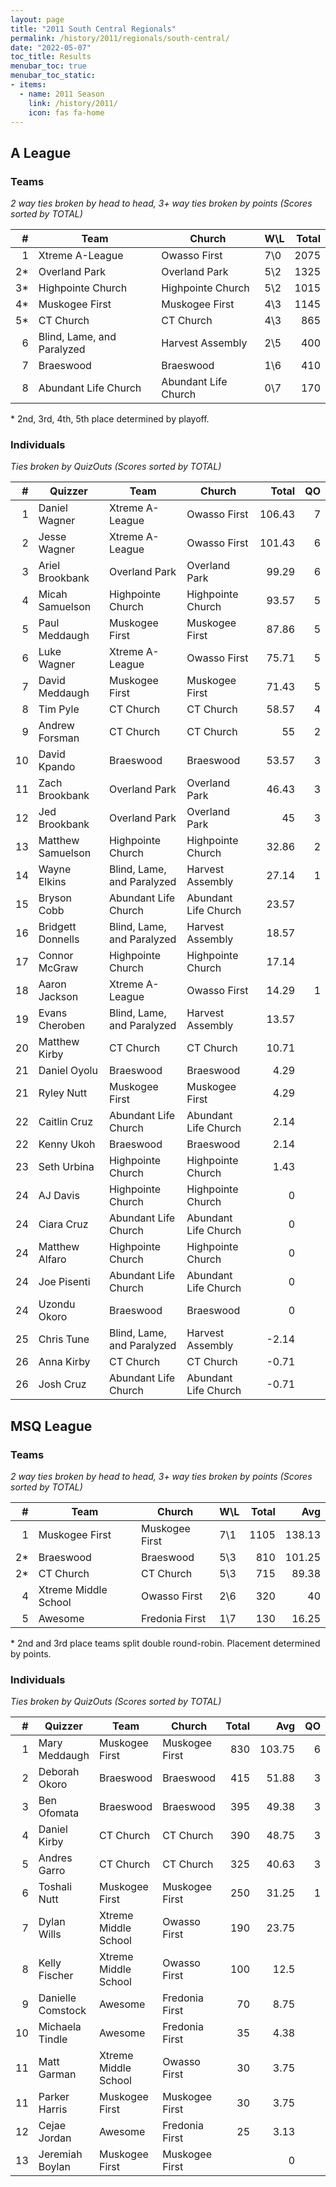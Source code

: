 ```yaml
---
layout: page
title: "2011 South Central Regionals"
permalink: /history/2011/regionals/south-central/
date: "2022-05-07"
toc_title: Results
menubar_toc: true
menubar_toc_static:
- items:
  - name: 2011 Season
    link: /history/2011/
    icon: fas fa-home
---
```


## A League

### Teams

*2 way ties broken by head to head, 3+ way ties broken by points (Scores sorted by TOTAL)*

|    # | Team                       | Church               | W\L | Total |
| ---: | -------------------------- | -------------------- | --- | ----: |
|    1 | Xtreme A-League            | Owasso First         | 7\0 |  2075 |
|   2* | Overland Park              | Overland Park        | 5\2 |  1325 |
|   3* | Highpointe Church          | Highpointe Church    | 5\2 |  1015 |
|   4* | Muskogee First             | Muskogee First       | 4\3 |  1145 |
|   5* | CT Church                  | CT Church            | 4\3 |   865 |
|    6 | Blind, Lame, and Paralyzed | Harvest Assembly     | 2\5 |   400 |
|    7 | Braeswood                  | Braeswood            | 1\6 |   410 |
|    8 | Abundant Life Church       | Abundant Life Church | 0\7 |   170 |

\* 2nd, 3rd, 4th, 5th place determined by playoff.

### Individuals

*Ties broken by QuizOuts (Scores sorted by TOTAL)*

|    # | Quizzer           | Team                       | Church               |  Total |   QO |
| ---: | ----------------- | -------------------------- | -------------------- | -----: | ---: |
|    1 | Daniel Wagner     | Xtreme A-League            | Owasso First         | 106.43 |    7 |
|    2 | Jesse Wagner      | Xtreme A-League            | Owasso First         | 101.43 |    6 |
|    3 | Ariel Brookbank   | Overland Park              | Overland Park        |  99.29 |    6 |
|    4 | Micah Samuelson   | Highpointe Church          | Highpointe Church    |  93.57 |    5 |
|    5 | Paul Meddaugh     | Muskogee First             | Muskogee First       |  87.86 |    5 |
|    6 | Luke Wagner       | Xtreme A-League            | Owasso First         |  75.71 |    5 |
|    7 | David Meddaugh    | Muskogee First             | Muskogee First       |  71.43 |    5 |
|    8 | Tim Pyle          | CT Church                  | CT Church            |  58.57 |    4 |
|    9 | Andrew Forsman    | CT Church                  | CT Church            |     55 |    2 |
|   10 | David Kpando      | Braeswood                  | Braeswood            |  53.57 |    3 |
|   11 | Zach Brookbank    | Overland Park              | Overland Park        |  46.43 |    3 |
|   12 | Jed Brookbank     | Overland Park              | Overland Park        |     45 |    3 |
|   13 | Matthew Samuelson | Highpointe Church          | Highpointe Church    |  32.86 |    2 |
|   14 | Wayne Elkins      | Blind, Lame, and Paralyzed | Harvest Assembly     |  27.14 |    1 |
|   15 | Bryson Cobb       | Abundant Life Church       | Abundant Life Church |  23.57 |      |
|   16 | Bridgett Donnells | Blind, Lame, and Paralyzed | Harvest Assembly     |  18.57 |      |
|   17 | Connor McGraw     | Highpointe Church          | Highpointe Church    |  17.14 |      |
|   18 | Aaron Jackson     | Xtreme A-League            | Owasso First         |  14.29 |    1 |
|   19 | Evans Cheroben    | Blind, Lame, and Paralyzed | Harvest Assembly     |  13.57 |      |
|   20 | Matthew Kirby     | CT Church                  | CT Church            |  10.71 |      |
|   21 | Daniel Oyolu      | Braeswood                  | Braeswood            |   4.29 |      |
|   21 | Ryley Nutt        | Muskogee First             | Muskogee First       |   4.29 |      |
|   22 | Caitlin Cruz      | Abundant Life Church       | Abundant Life Church |   2.14 |      |
|   22 | Kenny Ukoh        | Braeswood                  | Braeswood            |   2.14 |      |
|   23 | Seth Urbina       | Highpointe Church          | Highpointe Church    |   1.43 |      |
|   24 | AJ Davis          | Highpointe Church          | Highpointe Church    |      0 |      |
|   24 | Ciara Cruz        | Abundant Life Church       | Abundant Life Church |      0 |      |
|   24 | Matthew Alfaro    | Highpointe Church          | Highpointe Church    |      0 |      |
|   24 | Joe Pisenti       | Abundant Life Church       | Abundant Life Church |      0 |      |
|   24 | Uzondu Okoro      | Braeswood                  | Braeswood            |      0 |      |
|   25 | Chris Tune        | Blind, Lame, and Paralyzed | Harvest Assembly     |  -2.14 |      |
|   26 | Anna Kirby        | CT Church                  | CT Church            |  -0.71 |      |
|   26 | Josh Cruz         | Abundant Life Church       | Abundant Life Church |  -0.71 |      |

## MSQ League

### Teams

*2 way ties broken by head to head, 3+ way ties broken by points (Scores sorted by TOTAL)*

|    # | Team                 | Church         | W\L | Total |    Avg |
| ---: | -------------------- | -------------- | --- | ----: | -----: |
|    1 | Muskogee First       | Muskogee First | 7\1 |  1105 | 138.13 |
|   2* | Braeswood            | Braeswood      | 5\3 |   810 | 101.25 |
|   2* | CT Church            | CT Church      | 5\3 |   715 |  89.38 |
|    4 | Xtreme Middle School | Owasso First   | 2\6 |   320 |     40 |
|    5 | Awesome              | Fredonia First | 1\7 |   130 |  16.25 |

\* 2nd and 3rd place teams split double round-robin. Placement determined by points.

### Individuals

*Ties broken by QuizOuts (Scores sorted by TOTAL)*

|    # | Quizzer             | Team                   | Church           |   Total |      Avg |   QO |
| ---: | ------------------- | ---------------------- | ---------------- | ------: | -------: | ---: |
|    1 | Mary Meddaugh       | Muskogee First         | Muskogee First   |     830 |   103.75 |    6 |
|    2 | Deborah Okoro       | Braeswood              | Braeswood        |     415 |    51.88 |    3 |
|    3 | Ben Ofomata         | Braeswood              | Braeswood        |     395 |    49.38 |    3 |
|    4 | Daniel Kirby        | CT Church              | CT Church        |     390 |    48.75 |    3 |
|    5 | Andres Garro        | CT Church              | CT Church        |     325 |    40.63 |    3 |
|    6 | Toshali Nutt        | Muskogee First         | Muskogee First   |     250 |    31.25 |    1 |
|    7 | Dylan Wills         | Xtreme Middle School   | Owasso First     |     190 |    23.75 |      |
|    8 | Kelly Fischer       | Xtreme Middle School   | Owasso First     |     100 |     12.5 |      |
|    9 | Danielle Comstock   | Awesome                | Fredonia First   |      70 |     8.75 |      |
|   10 | Michaela Tindle     | Awesome                | Fredonia First   |      35 |     4.38 |      |
|   11 | Matt Garman         | Xtreme Middle School   | Owasso First     |      30 |     3.75 |      |
|   11 | Parker Harris       | Muskogee First         | Muskogee First   |      30 |     3.75 |      |
|   12 | Cejae Jordan        | Awesome                | Fredonia First   |      25 |     3.13 |      |
|   13 | Jeremiah Boylan     | Muskogee First         | Muskogee First   |         |        0 |      |
